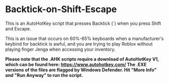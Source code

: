 # Backtick-on-Shift-Escape

This is an AutoHotKey script that presses Backtick (`) when you press Shift and Escape.

This is an issue that occurs on 60%-65% keyboards when a manufacturer's keybind for backtick is awful, and you are trying to play Roblox without playing finger Jenga when accessing your inventory.

**Please note that the .AHK scripts require a download of AutoHotKey V1, which can be found here: https://www.autohotkey.com/ The .EXE versions of the files are flagged by Windows Defender. Hit "More Info" and "Run Anyway" to run the script.**
